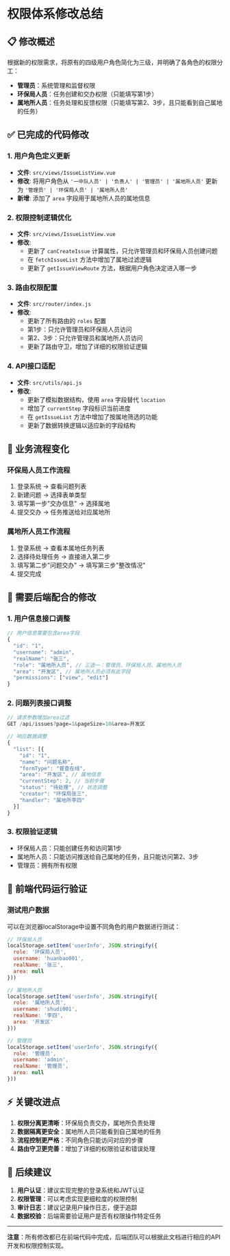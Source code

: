 # 权限体系修改总结

## 📋 修改概述

根据新的权限需求，将原有的四级用户角色简化为三级，并明确了各角色的权限分工：

- **管理员**：系统管理和监督权限
- **环保局人员**：任务创建和交办权限（只能填写第1步）
- **属地所人员**：任务处理和反馈权限（只能填写第2、3步，且只能看到自己属地的任务）

## ✅ 已完成的代码修改

### 1. 用户角色定义更新
- **文件**: `src/views/IssueListView.vue`
- **修改**: 将用户角色从 `'一中队人员' | '负责人' | '管理员' | '属地所人员'` 更新为 `'管理员' | '环保局人员' | '属地所人员'`
- **新增**: 添加了 `area` 字段用于属地所人员的属地信息

### 2. 权限控制逻辑优化
- **文件**: `src/views/IssueListView.vue`
- **修改**: 
  - 更新了 `canCreateIssue` 计算属性，只允许管理员和环保局人员创建问题
  - 在 `fetchIssueList` 方法中增加了属地过滤逻辑
  - 更新了 `getIssueViewRoute` 方法，根据用户角色决定进入哪一步

### 3. 路由权限配置
- **文件**: `src/router/index.js`
- **修改**:
  - 更新了所有路由的 `roles` 配置
  - 第1步：只允许管理员和环保局人员访问
  - 第2、3步：只允许管理员和属地所人员访问
  - 更新了路由守卫，增加了详细的权限验证逻辑

### 4. API接口适配
- **文件**: `src/utils/api.js`
- **修改**:
  - 更新了模拟数据结构，使用 `area` 字段替代 `location`
  - 增加了 `currentStep` 字段标识当前进度
  - 在 `getIssueList` 方法中增加了按属地筛选的功能
  - 更新了数据转换逻辑以适应新的字段结构

## 🔄 业务流程变化

### 环保局人员工作流程
1. 登录系统 → 查看问题列表
2. 新建问题 → 选择表单类型
3. 填写第一步"交办信息" → 选择属地
4. 提交交办 → 任务推送给对应属地所

### 属地所人员工作流程
1. 登录系统 → 查看本属地任务列表
2. 选择待处理任务 → 直接进入第二步
3. 填写第二步"问题交办" → 填写第三步"整改情况"
4. 提交完成

## 🚨 需要后端配合的修改

### 1. 用户信息接口调整
```javascript
// 用户信息需要包含area字段
{
  "id": "1",
  "username": "admin",
  "realName": "张三",
  "role": "属地所人员", // 三选一：管理员、环保局人员、属地所人员
  "area": "开发区", // 属地所人员必须有此字段
  "permissions": ["view", "edit"]
}
```

### 2. 问题列表接口调整
```javascript
// 请求参数增加area过滤
GET /api/issues?page=1&pageSize=10&area=开发区

// 响应数据调整
{
  "list": [{
    "id": "1",
    "name": "问题名称",
    "formType": "督查在线",
    "area": "开发区", // 属地信息
    "currentStep": 2, // 当前步骤
    "status": "待处理", // 状态调整
    "creator": "环保局张三",
    "handler": "属地所李四"
  }]
}
```

### 3. 权限验证逻辑
- 环保局人员：只能创建任务和访问第1步
- 属地所人员：只能访问推送给自己属地的任务，且只能访问第2、3步
- 管理员：拥有所有权限

## 📝 前端代码运行验证

### 测试用户数据
可以在浏览器localStorage中设置不同角色的用户数据进行测试：

```javascript
// 环保局人员
localStorage.setItem('userInfo', JSON.stringify({
  role: '环保局人员',
  username: 'huanbao001',
  realName: '张三',
  area: null
}))

// 属地所人员
localStorage.setItem('userInfo', JSON.stringify({
  role: '属地所人员',
  username: 'shudi001',
  realName: '李四',
  area: '开发区'
}))

// 管理员
localStorage.setItem('userInfo', JSON.stringify({
  role: '管理员',
  username: 'admin',
  realName: '管理员',
  area: null
}))
```

## ⚡ 关键改进点

1. **权限分离更清晰**：环保局负责交办，属地所负责处理
2. **数据隔离更安全**：属地所人员只能看到自己属地的任务
3. **流程控制更严格**：不同角色只能访问对应的步骤
4. **路由守卫更完善**：增加了详细的权限验证和错误处理

## 🎯 后续建议

1. **用户认证**：建议实现完整的登录系统和JWT认证
2. **权限管理**：可以考虑实现更细粒度的权限控制
3. **审计日志**：建议记录用户操作日志，便于追踪
4. **数据校验**：后端需要验证用户是否有权限操作特定任务

---

**注意**：所有修改都已在前端代码中完成，后端团队可以根据此文档进行相应的API开发和权限控制实现。 